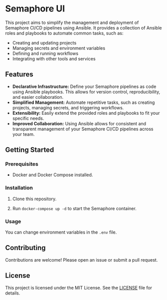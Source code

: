# Semaphore UI

This project aims to simplify the management and deployment of Semaphore CI/CD pipelines using Ansible. It provides a collection of Ansible roles and playbooks to automate common tasks, such as:

- Creating and updating projects
- Managing secrets and environment variables
- Defining and running workflows
- Integrating with other tools and services

## Features

- **Declarative Infrastructure:** Define your Semaphore pipelines as code using Ansible playbooks. This allows for version control, reproducibility, and easier collaboration.
- **Simplified Management:** Automate repetitive tasks, such as creating projects, managing secrets, and triggering workflows.
- **Extensibility:** Easily extend the provided roles and playbooks to fit your specific needs.
- **Improved Collaboration:** Using Ansible allows for consistent and transparent management of your Semaphore CI/CD pipelines across your team.

## Getting Started

### Prerequisites

- Docker and Docker Compose installed.

### Installation

1. Clone this repository.

2. Run `docker-compose up -d` to start the Semaphore container.

### Usage

You can change environment variables in the `.env` file.

## Contributing

Contributions are welcome! Please open an issue or submit a pull request.

## License

This project is licensed under the MIT License. See the [LICENSE](LICENSE) file for details.
